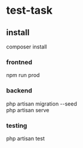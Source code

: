 # test-task

## install
composer install  

### frontned
npm run prod  

### backend
php artisan migration --seed  
php artisan serve  

### testing
php artisan test  
